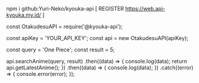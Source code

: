 npm i github:Yuri-Neko/kyouka-api
[ REGISTER  https://web.api-kyouka.my.id/ ]


const OtakudesuAPI = require('@kyouka-api');

const apiKey = 'YOUR_API_KEY'; 
const api = new OtakudesuAPI(apiKey);

const query = 'One Piece';
const result = 5;

api.searchAnime(query, result)
  .then((data) => {
    console.log(data);
    return api.getLatestAnime();
  })
  .then((data) => {
    console.log(data);
  })
  .catch((error) => {
    console.error(error);
  });
